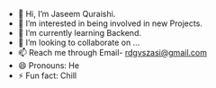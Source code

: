 - 👋 Hi, I’m Jaseem Quraishi.
- 👀 I’m interested in being involved in new Projects.
- 🌱 I’m currently learning Backend.
- 💞️ I’m looking to collaborate on ...
- 📫 Reach me through Email- rdgvszasi@gmail.com
- 😄 Pronouns: He
- ⚡ Fun fact: Chill

<!---
Zasim1074/Zasim1074 is a ✨ special ✨ repository because its `README.md` (this file) appears on your GitHub profile.
You can click the Preview link to take a look at your changes.
--->
